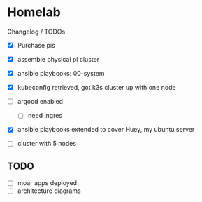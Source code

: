 # Homelab

Changelog / TODOs

- [x] Purchase pis
- [x] assemble physical pi cluster
- [x] ansible playbooks: 00-system
- [x] kubeconfig retrieved, got k3s cluster up with one node

- [ ] argocd enabled
  - [ ] need ingres
- [x] ansible playbooks extended to cover Huey, my ubuntu server
- [ ] cluster with 5 nodes

## TODO

- [ ] moar apps deployed
- [ ] architecture diagrams
